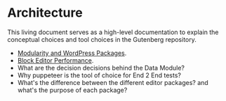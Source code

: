 # Architecture

This living document serves as a high-level documentation to explain the conceptual choices and tool choices in the Gutenberg repository.

- [Modularity and WordPress Packages](docs/architecture/modularity.md).
- [Block Editor Performance](docs/architecture/performance.md).
- What are the decision decisions behind the Data Module?
- Why puppeteer is the tool of choice for End 2 End tests?
- What's the difference between the different editor packages? and what's the purpose of each package?
